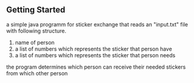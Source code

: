 ## Getting Started

a simple java programm for sticker exchange that reads an "input.txt" file with following structure.
1) name of person
2) a list of numbers which represents the sticker that person have
3) a list of numbers which represents the sticker that person needs

the program determines which person can receive their needed stickers from which other person
